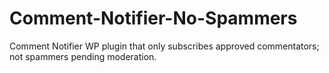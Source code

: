 Comment-Notifier-No-Spammers
============================

Comment Notifier WP plugin that only subscribes approved commentators; not spammers pending moderation.
